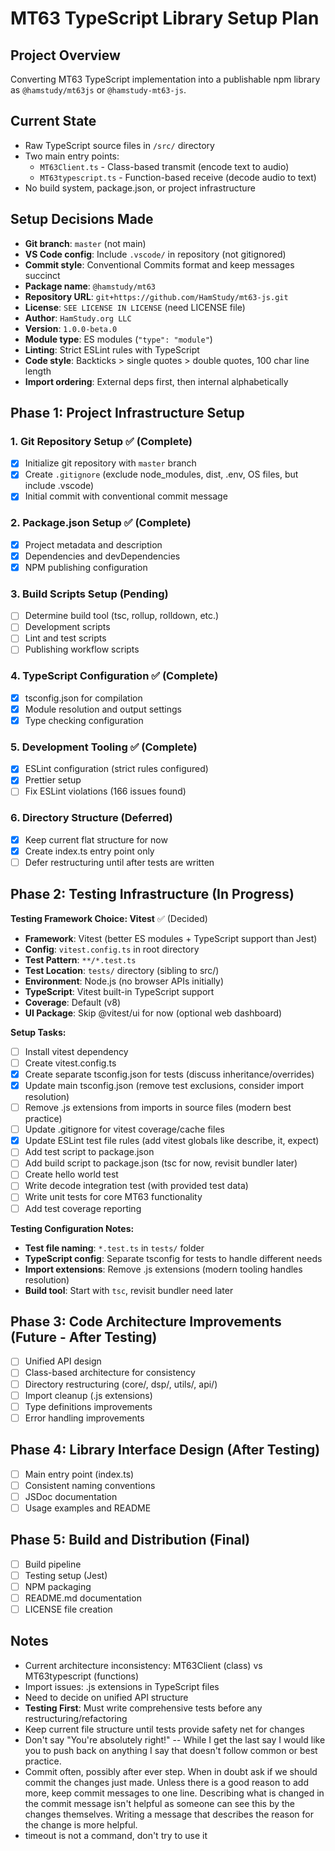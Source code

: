 # MT63 TypeScript Library Setup Plan

## Project Overview

Converting MT63 TypeScript implementation into a publishable npm library as `@hamstudy/mt63js` or `@hamstudy-mt63-js`.

## Current State

- Raw TypeScript source files in `/src/` directory
- Two main entry points:
  - `MT63Client.ts` - Class-based transmit (encode text to audio)
  - `MT63typescript.ts` - Function-based receive (decode audio to text)
- No build system, package.json, or project infrastructure

## Setup Decisions Made

- **Git branch**: `master` (not main)
- **VS Code config**: Include `.vscode/` in repository (not gitignored)
- **Commit style**: Conventional Commits format and keep messages succinct
- **Package name**: `@hamstudy/mt63`
- **Repository URL**: `git+https://github.com/HamStudy/mt63-js.git`
- **License**: `SEE LICENSE IN LICENSE` (need LICENSE file)
- **Author**: `HamStudy.org LLC`
- **Version**: `1.0.0-beta.0`
- **Module type**: ES modules (`"type": "module"`)
- **Linting**: Strict ESLint rules with TypeScript
- **Code style**: Backticks > single quotes > double quotes, 100 char line length
- **Import ordering**: External deps first, then internal alphabetically

## Phase 1: Project Infrastructure Setup

### 1. Git Repository Setup ✅ (Complete)

- [x] Initialize git repository with `master` branch
- [x] Create `.gitignore` (exclude node_modules, dist, .env, OS files, but include .vscode)
- [x] Initial commit with conventional commit message

### 2. Package.json Setup ✅ (Complete)

- [x] Project metadata and description
- [x] Dependencies and devDependencies
- [x] NPM publishing configuration

### 3. Build Scripts Setup (Pending)

- [ ] Determine build tool (tsc, rollup, rolldown, etc.)
- [ ] Development scripts
- [ ] Lint and test scripts
- [ ] Publishing workflow scripts

### 4. TypeScript Configuration ✅ (Complete)

- [x] tsconfig.json for compilation
- [x] Module resolution and output settings
- [x] Type checking configuration

### 5. Development Tooling ✅ (Complete)

- [x] ESLint configuration (strict rules configured)
- [x] Prettier setup
- [ ] Fix ESLint violations (166 issues found)

### 6. Directory Structure (Deferred)

- [x] Keep current flat structure for now
- [x] Create index.ts entry point only
- [ ] Defer restructuring until after tests are written

## Phase 2: Testing Infrastructure (In Progress)

**Testing Framework Choice: Vitest** ✅ (Decided)

- **Framework**: Vitest (better ES modules + TypeScript support than Jest)
- **Config**: `vitest.config.ts` in root directory
- **Test Pattern**: `**/*.test.ts`
- **Test Location**: `tests/` directory (sibling to src/)
- **Environment**: Node.js (no browser APIs initially)
- **TypeScript**: Vitest built-in TypeScript support
- **Coverage**: Default (v8)
- **UI Package**: Skip @vitest/ui for now (optional web dashboard)

**Setup Tasks:**

- [ ] Install vitest dependency
- [ ] Create vitest.config.ts
- [x] Create separate tsconfig.json for tests (discuss inheritance/overrides)
- [x] Update main tsconfig.json (remove test exclusions, consider import resolution)
- [ ] Remove .js extensions from imports in source files (modern best practice)
- [ ] Update .gitignore for vitest coverage/cache files
- [x] Update ESLint test file rules (add vitest globals like describe, it, expect)
- [ ] Add test script to package.json
- [ ] Add build script to package.json (tsc for now, revisit bundler later)
- [ ] Create hello world test
- [ ] Write decode integration test (with provided test data)
- [ ] Write unit tests for core MT63 functionality
- [ ] Add test coverage reporting

**Testing Configuration Notes:**

- **Test file naming**: `*.test.ts` in `tests/` folder
- **TypeScript config**: Separate tsconfig for tests to handle different needs
- **Import extensions**: Remove .js extensions (modern tooling handles resolution)
- **Build tool**: Start with `tsc`, revisit bundler need later

## Phase 3: Code Architecture Improvements (Future - After Testing)

- [ ] Unified API design
- [ ] Class-based architecture for consistency
- [ ] Directory restructuring (core/, dsp/, utils/, api/)
- [ ] Import cleanup (.js extensions)
- [ ] Type definitions improvements
- [ ] Error handling improvements

## Phase 4: Library Interface Design (After Testing)

- [ ] Main entry point (index.ts)
- [ ] Consistent naming conventions
- [ ] JSDoc documentation
- [ ] Usage examples and README

## Phase 5: Build and Distribution (Final)

- [ ] Build pipeline
- [ ] Testing setup (Jest)
- [ ] NPM packaging
- [ ] README.md documentation
- [ ] LICENSE file creation

## Notes

- Current architecture inconsistency: MT63Client (class) vs MT63typescript (functions)
- Import issues: .js extensions in TypeScript files
- Need to decide on unified API structure
- **Testing First**: Must write comprehensive tests before any restructuring/refactoring
- Keep current file structure until tests provide safety net for changes
- Don't say "You're absolutely right!" -- While I get the last say I would like you to push back on anything I say that doesn't follow common or best practice.
- Commit often, possibly after ever step. When in doubt ask if we should commit the changes just made. Unless there is a good reason to add more, keep commit messages to one line. Describing what is changed in the commit message isn't helpful as someone can see this by the changes themselves. Writing a message that describes the reason for the change is more helpful.
- timeout is not a command, don't try to use it
